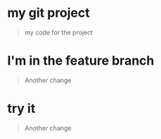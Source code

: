 # my git project
> my code for the project 

 # I'm in the feature branch

> Another change 

# try it
> Another change 
